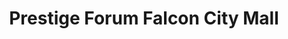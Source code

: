 ---
title: "Prestige Forum Falcon City Mall"
url: /bengaluru/prestige-forum-falcon-city-mall/
shop: Einkaufszentrum
---